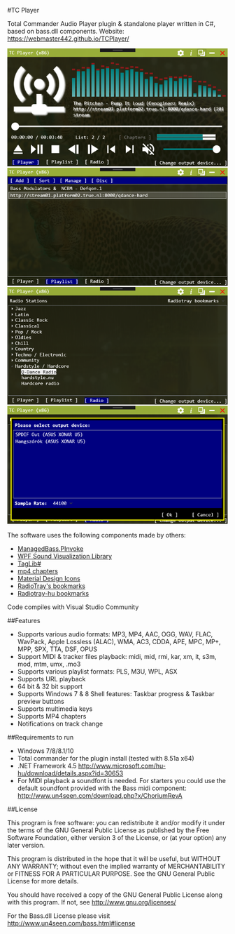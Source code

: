 #TC Player

Total Commander Audio Player plugin & standalone player written in C#, based on bass.dll components.
Website: https://webmaster442.github.io/TCPlayer/

![alt text](readme/shot01.png "TC Player")
![alt text](readme/shot02.png "TC Player")
![alt text](readme/shot03.png "TC Player")
![alt text](readme/shot04.png "TC Player")

The software uses the following components made by others:

* [ManagedBass.PInvoke](https://github.com/ManagedBass/ManagedBass.PInvoke)
* [WPF Sound Visualization Library](http://wpfsvl.codeplex.com/)
* [TagLib#](https://github.com/mono/taglib-sharp)
* [mp4 chapters](https://mp4chap.codeplex.com/)
* [Material Design Icons](https://materialdesignicons.com/)
* [RadioTray's bookmarks](http://radiotray.sourceforge.net/)
* [Radiotray-hu bookmarks](https://github.com/gyarakilaszlo/Radiotray-hu)

Code compiles with Visual Studio Community

##Features

* Supports various audio formats: MP3, MP4, AAC, OGG, WAV, FLAC, WavPack, Apple Lossless (ALAC), WMA, AC3, CDDA, APE, MPC, MP+, MPP, SPX, TTA, DSF, OPUS
* Support MIDI & tracker files playback: midi, mid, rmi, kar, xm, it, s3m, mod, mtm, umx, .mo3
* Supports various playlist formats: PLS, M3U, WPL, ASX
* Supports URL playback
* 64 bit & 32 bit support
* Supports Windows 7 & 8 Shell features: Taskbar progress & Taskbar preview buttons
* Supports multimedia keys
* Supports MP4 chapters
* Notifications on track change


##Requirements to run
 - Windows 7/8/8.1/10
 - Total commander for the plugin install (tested with 8.51a x64)
 - .NET Framework 4.5
   http://www.microsoft.com/hu-hu/download/details.aspx?id=30653
 - For MIDI playback a soundfont is needed. For starters you could use the default soundfont provided with the Bass midi component: http://www.un4seen.com/download.php?x/ChoriumRevA

   
##License

This program is free software: you can redistribute it and/or modify it under the terms of the GNU General Public License as published by the Free Software Foundation, either version 3 of the License, or (at your option) any later version.

This program is distributed in the hope that it will be useful, but WITHOUT ANY WARRANTY; without even the implied warranty of MERCHANTABILITY or FITNESS FOR A PARTICULAR PURPOSE.  See the GNU General Public License for more details.

You should have received a copy of the GNU General Public License along with this program.  If not, see http://www.gnu.org/licenses/

For the Bass.dll License please visit http://www.un4seen.com/bass.html#license